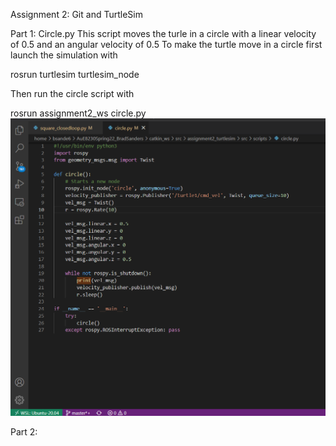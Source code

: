 Assignment 2: Git and TurtleSim

Part 1: Circle.py
This script moves the turle in a circle with a linear velocity of 0.5 and an angular velocity of 0.5
To make the turtle move in a circle first launch the simulation with 

rosrun turtlesim turtlesim_node

Then run the circle script with

rosrun assignment2_ws circle.py
![circle.py](/docs/images/circle_trajectory.png)

Part 2:

